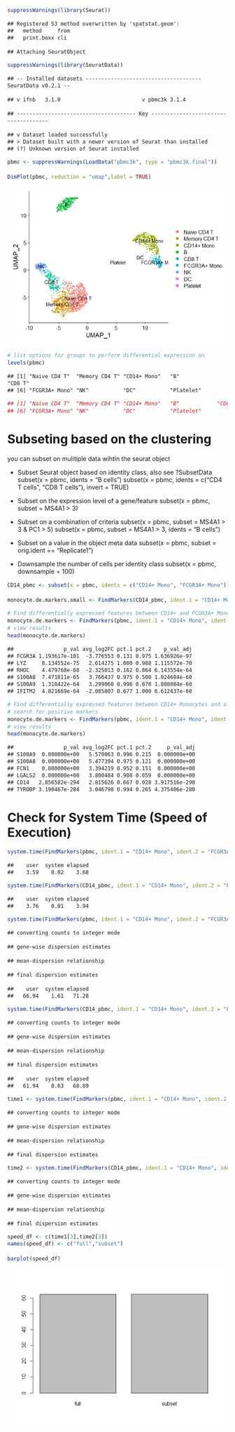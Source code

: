 ``` r
suppressWarnings(library(Seurat))
```

    ## Registered S3 method overwritten by 'spatstat.geom':
    ##   method     from
    ##   print.boxx cli

    ## Attaching SeuratObject

``` r
suppressWarnings(library(SeuratData))
```

    ## -- Installed datasets ------------------------------------- SeuratData v0.2.1 --

    ## v ifnb   3.1.0                          v pbmc3k 3.1.4

    ## -------------------------------------- Key -------------------------------------

    ## v Dataset loaded successfully
    ## > Dataset built with a newer version of Seurat than installed
    ## (?) Unknown version of Seurat installed

``` r
pbmc <- suppressWarnings(LoadData("pbmc3k", type = "pbmc3k.final"))

DimPlot(pbmc, reduction = "umap",label = TRUE)
```

![](Seurat_Subset_files/figure-gfm/unnamed-chunk-2-1.png)<!-- -->

``` r
# list options for groups to perform differential expression on
levels(pbmc)
```

    ## [1] "Naive CD4 T"  "Memory CD4 T" "CD14+ Mono"   "B"            "CD8 T"       
    ## [6] "FCGR3A+ Mono" "NK"           "DC"           "Platelet"

``` r
## [1] "Naive CD4 T"  "Memory CD4 T" "CD14+ Mono"   "B"            "CD8 T"       
## [6] "FCGR3A+ Mono" "NK"           "DC"           "Platelet"
```

# Subseting based on the clustering

you can subset on mulitiple data wihtin the seurat object

-   Subset Seurat object based on identity class, also see ?SubsetData
    subset(x = pbmc, idents = “B cells”) subset(x = pbmc, idents =
    c(“CD4 T cells”, “CD8 T cells”), invert = TRUE)

-   Subset on the expression level of a gene/feature subset(x = pbmc,
    subset = MS4A1 &gt; 3)

-   Subset on a combination of criteria subset(x = pbmc, subset =
    MS4A1 &gt; 3 & PC1 &gt; 5) subset(x = pbmc, subset = MS4A1 &gt; 3,
    idents = “B cells”)

-   Subset on a value in the object meta data subset(x = pbmc, subset =
    orig.ident == “Replicate1”)

-   Downsample the number of cells per identity class subset(x = pbmc,
    downsample = 100)

``` r
CD14_pbmc <- subset(x = pbmc, idents = c("CD14+ Mono", "FCGR3A+ Mono"))

monocyte.de.markers.small <- FindMarkers(CD14_pbmc, ident.1 = "CD14+ Mono", ident.2 = "FCGR3A+ Mono")
```

``` r
# Find differentially expressed features between CD14+ and FCGR3A+ Monocytes
monocyte.de.markers <- FindMarkers(pbmc, ident.1 = "CD14+ Mono", ident.2 = "FCGR3A+ Mono")
# view results
head(monocyte.de.markers)
```

    ##                p_val avg_log2FC pct.1 pct.2    p_val_adj
    ## FCGR3A 1.193617e-101  -3.776553 0.131 0.975 1.636926e-97
    ## LYZ     8.134552e-75   2.614275 1.000 0.988 1.115572e-70
    ## RHOC    4.479768e-68  -2.325013 0.162 0.864 6.143554e-64
    ## S100A8  7.471811e-65   3.766437 0.975 0.500 1.024684e-60
    ## S100A9  1.318422e-64   3.299060 0.996 0.870 1.808084e-60
    ## IFITM2  4.821669e-64  -2.085807 0.677 1.000 6.612437e-60

``` r
# Find differentially expressed features between CD14+ Monocytes and all other cells, only
# search for positive markers
monocyte.de.markers <- FindMarkers(pbmc, ident.1 = "CD14+ Mono", ident.2 = NULL, only.pos = TRUE)
# view results
head(monocyte.de.markers)
```

    ##                p_val avg_log2FC pct.1 pct.2     p_val_adj
    ## S100A9  0.000000e+00   5.570063 0.996 0.215  0.000000e+00
    ## S100A8  0.000000e+00   5.477394 0.975 0.121  0.000000e+00
    ## FCN1    0.000000e+00   3.394219 0.952 0.151  0.000000e+00
    ## LGALS2  0.000000e+00   3.800484 0.908 0.059  0.000000e+00
    ## CD14   2.856582e-294   2.815626 0.667 0.028 3.917516e-290
    ## TYROBP 3.190467e-284   3.046798 0.994 0.265 4.375406e-280

# Check for System Time (Speed of Execution)

``` r
system.time(FindMarkers(pbmc, ident.1 = "CD14+ Mono", ident.2 = "FCGR3A+ Mono", max.cells.per.ident = 500))
```

    ##    user  system elapsed 
    ##    3.59    0.02    3.68

``` r
system.time(FindMarkers(CD14_pbmc, ident.1 = "CD14+ Mono", ident.2 = "FCGR3A+ Mono", max.cells.per.ident = 500))
```

    ##    user  system elapsed 
    ##    3.76    0.01    3.94

``` r
system.time(FindMarkers(pbmc, ident.1 = "CD14+ Mono", ident.2 = "FCGR3A+ Mono", test.use = "DESeq2", max.cells.per.ident = 500))
```

    ## converting counts to integer mode

    ## gene-wise dispersion estimates

    ## mean-dispersion relationship

    ## final dispersion estimates

    ##    user  system elapsed 
    ##   66.94    1.61   71.28

``` r
system.time(FindMarkers(CD14_pbmc, ident.1 = "CD14+ Mono", ident.2 = "FCGR3A+ Mono", test.use = "DESeq2", max.cells.per.ident = 500))
```

    ## converting counts to integer mode

    ## gene-wise dispersion estimates

    ## mean-dispersion relationship

    ## final dispersion estimates

    ##    user  system elapsed 
    ##   61.94    0.63   68.89

``` r
time1 <- system.time(FindMarkers(pbmc, ident.1 = "CD14+ Mono", ident.2 = "FCGR3A+ Mono", test.use = "DESeq2", max.cells.per.ident = 500))
```

    ## converting counts to integer mode

    ## gene-wise dispersion estimates

    ## mean-dispersion relationship

    ## final dispersion estimates

``` r
time2 <- system.time(FindMarkers(CD14_pbmc, ident.1 = "CD14+ Mono", ident.2 = "FCGR3A+ Mono", test.use = "DESeq2", max.cells.per.ident = 500))
```

    ## converting counts to integer mode

    ## gene-wise dispersion estimates

    ## mean-dispersion relationship

    ## final dispersion estimates

``` r
speed_df <- c(time1[3],time2[3])
names(speed_df) <- c("full","subset")

barplot(speed_df)
```

![](Seurat_Subset_files/figure-gfm/unnamed-chunk-10-1.png)<!-- -->
